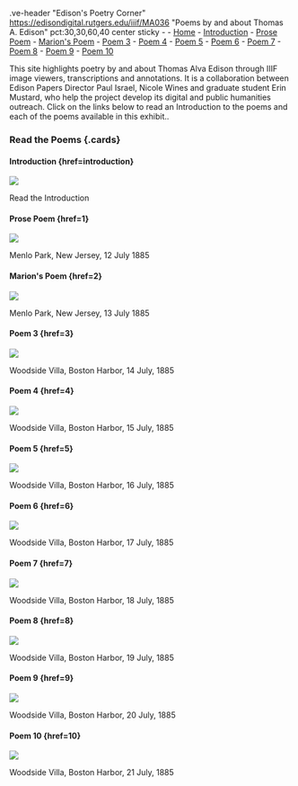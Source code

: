 .ve-header "Edison's Poetry Corner" https://edisondigital.rutgers.edu/iiif/MA036 "Poems by and about Thomas A. Edison" pct:30,30,60,40 center sticky - 
    - [Home](/)
    - [Introduction](/introduction)
    - [Prose Poem](/1)
    - [Marion's Poem](/2)
    - [Poem 3](/3)
    - [Poem 4](/4)
    - [Poem 5](/5)
    - [Poem 6](/6)
    - [Poem 7](/7)
    - [Poem 8](/8)
    - [Poem 9](/9)
    - [Poem 10](/10)

This site highlights poetry by and about Thomas Alva Edison through IIIF image viewers, transcriptions and annotations. It is a collaboration between Edison Papers Director Paul Israel, Nicole Wines and graduate student Erin Mustard, who help the project develop its digital and public humanities outreach. Click on the links below to read an Introduction to the poems and each of the poems available in this exhibit..

### Read the Poems {.cards}

#### Introduction {href=introduction}

![](https://raw.githubusercontent.com/edisonpapers/media/main/ThomasAlvaEdison1884/Thomas_Alva_Edison_1884.jpg)

Read the Introduction 

#### Prose Poem {href=1}

![](https://raw.githubusercontent.com/edisonpapers/media/main/diary/Diary_Entry_01.png)

Menlo Park, New Jersey, 12 July 1885

#### Marion's Poem {href=2}

![](https://raw.githubusercontent.com/edisonpapers/media/main/diary/Diary_Entry_02.png)

Menlo Park, New Jersey, 13 July 1885

#### Poem 3 {href=3}

![](https://raw.githubusercontent.com/edisonpapers/media/main/diary/Diary_Entry_03.png)

Woodside Villa, Boston Harbor, 14 July, 1885

#### Poem 4 {href=4}

![](https://raw.githubusercontent.com/edisonpapers/media/main/diary/Diary_Entry_04.png)

Woodside Villa, Boston Harbor, 15 July, 1885

#### Poem 5 {href=5}

![](https://raw.githubusercontent.com/edisonpapers/media/main/diary/Diary_Entry_05.png)

Woodside Villa, Boston Harbor, 16 July, 1885

#### Poem 6 {href=6}

![](https://raw.githubusercontent.com/edisonpapers/media/main/diary/Diary_Entry_06.png)

Woodside Villa, Boston Harbor, 17 July, 1885

#### Poem 7 {href=7}

![](https://raw.githubusercontent.com/edisonpapers/media/main/diary/Diary_Entry_07.png)

Woodside Villa, Boston Harbor, 18 July, 1885

#### Poem 8 {href=8}

![](https://raw.githubusercontent.com/edisonpapers/media/main/diary/Diary_Entry_08.png)

Woodside Villa, Boston Harbor, 19 July, 1885

#### Poem 9 {href=9}

![](https://raw.githubusercontent.com/edisonpapers/media/main/diary/Diary_Entry_09.png)

Woodside Villa, Boston Harbor, 20 July, 1885

#### Poem 10 {href=10}

![](https://raw.githubusercontent.com/edisonpapers/media/main/diary/Diary_Entry_10.png)

Woodside Villa, Boston Harbor, 21 July, 1885
